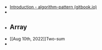 - [Introduction - algorithm-pattern (gitbook.io)](https://greyireland.gitbook.io/algorithm-pattern/)
-
- ## Array
- [[Aug 10th, 2022]]Two-sum
-